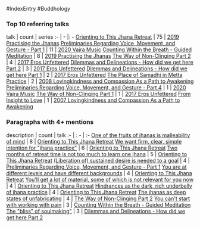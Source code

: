 #IndexEntry #Buddhology

### Top 10 referring talks
talk | count | series
:- | - |: -
<a data-href="Orienting to This Jhana Retreat" href="Orienting+to+This+Jhana+Retreat" class="internal-link" target="_blank" rel="noopener">Orienting to This Jhana Retreat</a> | 75 | <a data-href="2019 Practising the Jhanas" href="2019+Practising+the+Jhanas" class="internal-link" target="_blank" rel="noopener">2019 Practising the Jhanas</a>
<a data-href="Preliminaries Regarding Voice, Movement, and Gesture - Part 1" href="Preliminaries+Regarding+Voice%2C+Movement%2C+and+Gesture+-+Part+1" class="internal-link" target="_blank" rel="noopener">Preliminaries Regarding Voice, Movement, and Gesture - Part 1</a> | 11 | <a data-href="2020 Vajra Music" href="2020+Vajra+Music" class="internal-link" target="_blank" rel="noopener">2020 Vajra Music</a>
<a data-href="Counting Within the Breath - Guided Meditation" href="Counting+Within+the+Breath+-+Guided+Meditation" class="internal-link" target="_blank" rel="noopener">Counting Within the Breath - Guided Meditation</a> | 8 | <a data-href="2019 Practising the Jhanas" href="2019+Practising+the+Jhanas" class="internal-link" target="_blank" rel="noopener">2019 Practising the Jhanas</a>
<a data-href="The Way of Non-Clinging Part 2" href="The+Way+of+Non-Clinging+Part+2" class="internal-link" target="_blank" rel="noopener">The Way of Non-Clinging Part 2</a> | 4 | <a data-href="2017 Eros Unfettered" href="2017+Eros+Unfettered" class="internal-link" target="_blank" rel="noopener">2017 Eros Unfettered</a>
<a data-href="Dilemmas and Delineations - How did we get here Part 2" href="Dilemmas+and+Delineations+-+How+did+we+get+here+Part+2" class="internal-link" target="_blank" rel="noopener">Dilemmas and Delineations - How did we get here Part 2</a> | 3 | <a data-href="2017 Eros Unfettered" href="2017+Eros+Unfettered" class="internal-link" target="_blank" rel="noopener">2017 Eros Unfettered</a>
<a data-href="Dilemmas and Delineations - How did we get here Part 1" href="Dilemmas+and+Delineations+-+How+did+we+get+here+Part+1" class="internal-link" target="_blank" rel="noopener">Dilemmas and Delineations - How did we get here Part 1</a> | 2 | <a data-href="2017 Eros Unfettered" href="2017+Eros+Unfettered" class="internal-link" target="_blank" rel="noopener">2017 Eros Unfettered</a>
<a data-href="The Place of Samadhi in Metta Practice" href="The+Place+of+Samadhi+in+Metta+Practice" class="internal-link" target="_blank" rel="noopener">The Place of Samadhi in Metta Practice</a> | 2 | <a data-href="2008 Lovingkindness and Compassion As a Path to Awakening" href="2008+Lovingkindness+and+Compassion+As+a+Path+to+Awakening" class="internal-link" target="_blank" rel="noopener">2008 Lovingkindness and Compassion As a Path to Awakening</a>
<a data-href="Preliminaries Regarding Voice, Movement, and Gesture - Part 4" href="Preliminaries+Regarding+Voice%2C+Movement%2C+and+Gesture+-+Part+4" class="internal-link" target="_blank" rel="noopener">Preliminaries Regarding Voice, Movement, and Gesture - Part 4</a> | 1 | <a data-href="2020 Vajra Music" href="2020+Vajra+Music" class="internal-link" target="_blank" rel="noopener">2020 Vajra Music</a>
<a data-href="The Way of Non-Clinging Part 1" href="The+Way+of+Non-Clinging+Part+1" class="internal-link" target="_blank" rel="noopener">The Way of Non-Clinging Part 1</a> | 1 | <a data-href="2017 Eros Unfettered" href="2017+Eros+Unfettered" class="internal-link" target="_blank" rel="noopener">2017 Eros Unfettered</a>
<a data-href="From Insight to Love" href="From+Insight+to+Love" class="internal-link" target="_blank" rel="noopener">From Insight to Love</a> | 1 | <a data-href="2007 Lovingkindness and Compassion As a Path to Awakening" href="2007+Lovingkindness+and+Compassion+As+a+Path+to+Awakening" class="internal-link" target="_blank" rel="noopener">2007 Lovingkindness and Compassion As a Path to Awakening</a>

### Paragraphs with 4+ mentions
description | count | talk
:- | : - | :-
<a aria-label-position="top" aria-label="Orienting to This Jhana Retreat > One of the fruits of jhanas is malleability of mind" data-href="Orienting to This Jhana Retreat#One of the fruits of jhanas is malleability of mind" href="Orienting+to+This+Jhana+Retreat#One+of+the+fruits+of+jhanas+is+malleability+of+mind" class="internal-link" target="_blank" rel="noopener">One of the fruits of jhanas is malleability of mind</a> | 8 | <a data-href="Orienting to This Jhana Retreat" href="Orienting+to+This+Jhana+Retreat" class="internal-link" target="_blank" rel="noopener">Orienting to This Jhana Retreat</a>
<a aria-label-position="top" aria-label="Orienting to This Jhana Retreat > We want firm clear simple intention for jhana practice" data-href="Orienting to This Jhana Retreat#We want firm clear simple intention for jhana practice" href="Orienting+to+This+Jhana+Retreat#We+want+firm+clear+simple+intention+for+%22jhana+practice%22" class="internal-link" target="_blank" rel="noopener">We want firm, clear, simple intention for &quot;jhana practice&quot;</a> | 6 | <a data-href="Orienting to This Jhana Retreat" href="Orienting+to+This+Jhana+Retreat" class="internal-link" target="_blank" rel="noopener">Orienting to This Jhana Retreat</a>
<a aria-label-position="top" aria-label="Orienting to This Jhana Retreat > Two months of retreat time is not too much to learn one jhana" data-href="Orienting to This Jhana Retreat#Two months of retreat time is not too much to learn one jhana" href="Orienting+to+This+Jhana+Retreat#Two+months+of+retreat+time+is+not+too+much+to+learn+one+jhana" class="internal-link" target="_blank" rel="noopener">Two months of retreat time is not too much to learn one jhana</a> | 5 | <a data-href="Orienting to This Jhana Retreat" href="Orienting+to+This+Jhana+Retreat" class="internal-link" target="_blank" rel="noopener">Orienting to This Jhana Retreat</a>
<a aria-label-position="top" aria-label="Preliminaries Regarding Voice, Movement, and Gesture - Part 1 > Liberation of sustained desire is needed to a goal" data-href="Preliminaries Regarding Voice, Movement, and Gesture - Part 1#Liberation of sustained desire is needed to a goal" href="Preliminaries+Regarding+Voice%2C+Movement%2C+and+Gesture+-+Part+1#Liberation+of+sustained+desire+is+needed+to+a+goal" class="internal-link" target="_blank" rel="noopener">(Liberation of) sustained desire is needed to a goal</a> | 4 | <a data-href="Preliminaries Regarding Voice, Movement, and Gesture - Part 1" href="Preliminaries+Regarding+Voice%2C+Movement%2C+and+Gesture+-+Part+1" class="internal-link" target="_blank" rel="noopener">Preliminaries Regarding Voice, Movement, and Gesture - Part 1</a>
<a aria-label-position="top" aria-label="Orienting to This Jhana Retreat > You are at different levels and have different backgrounds" data-href="Orienting to This Jhana Retreat#You are at different levels and have different backgrounds" href="Orienting+to+This+Jhana+Retreat#You+are+at+different+levels+and+have+different+backgrounds" class="internal-link" target="_blank" rel="noopener">You are at different levels and have different backgrounds</a> | 4 | <a data-href="Orienting to This Jhana Retreat" href="Orienting+to+This+Jhana+Retreat" class="internal-link" target="_blank" rel="noopener">Orienting to This Jhana Retreat</a>
<a aria-label-position="top" aria-label="Orienting to This Jhana Retreat > Youll get a lot of material some of which is not relevant for you now" data-href="Orienting to This Jhana Retreat#You'll get a lot of material some of which is not relevant for you now" href="Orienting+to+This+Jhana+Retreat#You%27ll+get+a+lot+of+material+some+of+which+is+not+relevant+for+you+now" class="internal-link" target="_blank" rel="noopener">You&#x27;ll get a lot of material, some of which is not relevant for you now</a> | 4 | <a data-href="Orienting to This Jhana Retreat" href="Orienting+to+This+Jhana+Retreat" class="internal-link" target="_blank" rel="noopener">Orienting to This Jhana Retreat</a>
<a aria-label-position="top" aria-label="Orienting to This Jhana Retreat > Hindrances as the dark rich underbelly of jhana practice" data-href="Orienting to This Jhana Retreat#Hindrances as the dark rich underbelly of jhana practice" href="Orienting+to+This+Jhana+Retreat#Hindrances+as+the+dark+rich+underbelly+of+jhana+practice" class="internal-link" target="_blank" rel="noopener">Hindrances as the dark, rich underbelly of jhana practice</a> | 4 | <a data-href="Orienting to This Jhana Retreat" href="Orienting+to+This+Jhana+Retreat" class="internal-link" target="_blank" rel="noopener">Orienting to This Jhana Retreat</a>
<a aria-label-position="top" aria-label="The Way of Non-Clinging Part 2 > The jhanas as deep states of unfabricating" data-href="The Way of Non-Clinging Part 2#The jhanas as deep states of unfabricating" href="The+Way+of+Non-Clinging+Part+2#The+jhanas+as+deep+states+of+unfabricating" class="internal-link" target="_blank" rel="noopener">The jhanas as deep states of unfabricating</a> | 4 | <a data-href="The Way of Non-Clinging Part 2" href="The+Way+of+Non-Clinging+Part+2" class="internal-link" target="_blank" rel="noopener">The Way of Non-Clinging Part 2</a>
<a aria-label-position="top" aria-label="Counting Within the Breath - Guided Meditation > You cant start with working with pain" data-href="Counting Within the Breath - Guided Meditation#You can't start with working with pain" href="Counting+Within+the+Breath+-+Guided+Meditation#You+can%27t+start+with+working+with+pain" class="internal-link" target="_blank" rel="noopener">You can&#x27;t start with working with pain</a> | 3 | <a data-href="Counting Within the Breath - Guided Meditation" href="Counting+Within+the+Breath+-+Guided+Meditation" class="internal-link" target="_blank" rel="noopener">Counting Within the Breath - Guided Meditation</a>
<a aria-label-position="top" aria-label="Dilemmas and Delineations - How did we get here Part 2 > The bliss of soulmaking" data-href="Dilemmas and Delineations - How did we get here Part 2#The bliss of soulmaking" href="Dilemmas+and+Delineations+-+How+did+we+get+here+Part+2#The+%22bliss%22+of+soulmaking%22" class="internal-link" target="_blank" rel="noopener">The &quot;bliss&quot; of soulmaking&quot;</a> | 3 | <a data-href="Dilemmas and Delineations - How did we get here Part 2" href="Dilemmas+and+Delineations+-+How+did+we+get+here+Part+2" class="internal-link" target="_blank" rel="noopener">Dilemmas and Delineations - How did we get here Part 2</a>

